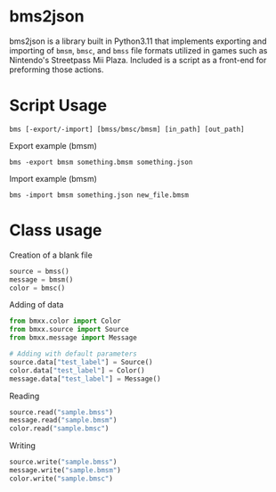 # bms2json 
bms2json is a library built in Python3.11 that implements exporting and importing of `bmsm`, `bmsc`, and `bmss` file formats utilized in games such as Nintendo's Streetpass Mii Plaza. Included is a script as a front-end for preforming those actions.

# Script Usage
```console
bms [-export/-import] [bmss/bmsc/bmsm] [in_path] [out_path]
```
Export example (bmsm)
```console
bms -export bmsm something.bmsm something.json
```

Import example (bmsm)
```console
bms -import bmsm something.json new_file.bmsm
```

# Class usage 
Creation of a blank file
```py
source = bmss()
message = bmsm()
color = bmsc()
```

Adding of data
```py
from bmxx.color import Color
from bmxx.source import Source
from bmxx.message import Message 

# Adding with default parameters
source.data["test_label"] = Source()
color.data["test_label"] = Color()
message.data["test_label"] = Message()
```
Reading 
```py
source.read("sample.bmss")
message.read("sample.bmsm")
color.read("sample.bmsc")
```
Writing 
```py
source.write("sample.bmss")
message.write("sample.bmsm")
color.write("sample.bmsc")
```
